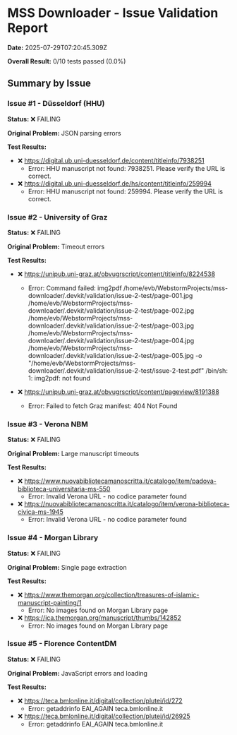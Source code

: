 # MSS Downloader - Issue Validation Report

**Date:** 2025-07-29T07:20:45.309Z

**Overall Result:** 0/10 tests passed (0.0%)

## Summary by Issue

### Issue #1 - Düsseldorf (HHU)

**Status:** ❌ FAILING

**Original Problem:** JSON parsing errors

**Test Results:**

- ❌ https://digital.ub.uni-duesseldorf.de/content/titleinfo/7938251
  - Error: HHU manuscript not found: 7938251. Please verify the URL is correct.
- ❌ https://digital.ub.uni-duesseldorf.de/hs/content/titleinfo/259994
  - Error: HHU manuscript not found: 259994. Please verify the URL is correct.

### Issue #2 - University of Graz

**Status:** ❌ FAILING

**Original Problem:** Timeout errors

**Test Results:**

- ❌ https://unipub.uni-graz.at/obvugrscript/content/titleinfo/8224538
  - Error: Command failed: img2pdf /home/evb/WebstormProjects/mss-downloader/.devkit/validation/issue-2-test/page-001.jpg /home/evb/WebstormProjects/mss-downloader/.devkit/validation/issue-2-test/page-002.jpg /home/evb/WebstormProjects/mss-downloader/.devkit/validation/issue-2-test/page-003.jpg /home/evb/WebstormProjects/mss-downloader/.devkit/validation/issue-2-test/page-004.jpg /home/evb/WebstormProjects/mss-downloader/.devkit/validation/issue-2-test/page-005.jpg -o "/home/evb/WebstormProjects/mss-downloader/.devkit/validation/issue-2-test/issue-2-test.pdf"
/bin/sh: 1: img2pdf: not found

- ❌ https://unipub.uni-graz.at/obvugrscript/content/pageview/8191388
  - Error: Failed to fetch Graz manifest: 404 Not Found

### Issue #3 - Verona NBM

**Status:** ❌ FAILING

**Original Problem:** Large manuscript timeouts

**Test Results:**

- ❌ https://www.nuovabibliotecamanoscritta.it/catalogo/item/padova-biblioteca-universitaria-ms-550
  - Error: Invalid Verona URL - no codice parameter found
- ❌ https://nuovabibliotecamanoscritta.it/catalogo/item/verona-biblioteca-civica-ms-1945
  - Error: Invalid Verona URL - no codice parameter found

### Issue #4 - Morgan Library

**Status:** ❌ FAILING

**Original Problem:** Single page extraction

**Test Results:**

- ❌ https://www.themorgan.org/collection/treasures-of-islamic-manuscript-painting/1
  - Error: No images found on Morgan Library page
- ❌ https://ica.themorgan.org/manuscript/thumbs/142852
  - Error: No images found on Morgan Library page

### Issue #5 - Florence ContentDM

**Status:** ❌ FAILING

**Original Problem:** JavaScript errors and loading

**Test Results:**

- ❌ https://teca.bmlonline.it/digital/collection/plutei/id/272
  - Error: getaddrinfo EAI_AGAIN teca.bmlonline.it
- ❌ https://teca.bmlonline.it/digital/collection/plutei/id/26925
  - Error: getaddrinfo EAI_AGAIN teca.bmlonline.it

